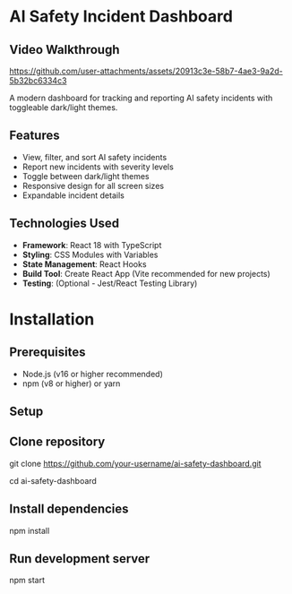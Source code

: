 # AI Safety Incident Dashboard
## Video Walkthrough


https://github.com/user-attachments/assets/20913c3e-58b7-4ae3-9a2d-5b32bc6334c3




A modern dashboard for tracking and reporting AI safety incidents with toggleable dark/light themes.

## Features

- View, filter, and sort AI safety incidents
- Report new incidents with severity levels
- Toggle between dark/light themes
- Responsive design for all screen sizes
- Expandable incident details

## Technologies Used

- **Framework**: React 18 with TypeScript
- **Styling**: CSS Modules with Variables
- **State Management**: React Hooks
- **Build Tool**: Create React App (Vite recommended for new projects)
- **Testing**: (Optional - Jest/React Testing Library)

# Installation

## Prerequisites

- Node.js (v16 or higher recommended)
- npm (v8 or higher) or yarn

## Setup

## Clone repository

git clone https://github.com/your-username/ai-safety-dashboard.git

cd ai-safety-dashboard

## Install dependencies
npm install

## Run development server
npm start
